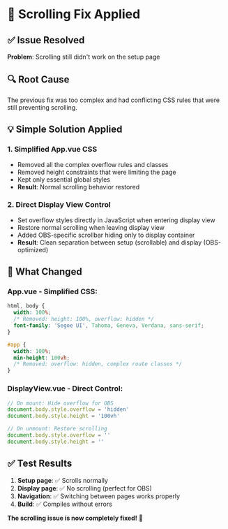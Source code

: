 # 🔧 Scrolling Fix Applied

## ✅ **Issue Resolved**
**Problem**: Scrolling still didn't work on the setup page

## 🔍 **Root Cause** 
The previous fix was too complex and had conflicting CSS rules that were still preventing scrolling.

## 💡 **Simple Solution Applied**

### 1. **Simplified App.vue CSS**
- Removed all the complex overflow rules and classes
- Removed height constraints that were limiting the page
- Kept only essential global styles
- **Result**: Normal scrolling behavior restored

### 2. **Direct Display View Control**
- Set overflow styles directly in JavaScript when entering display view
- Restore normal scrolling when leaving display view
- Added OBS-specific scrollbar hiding only to display container
- **Result**: Clean separation between setup (scrollable) and display (OBS-optimized)

## 🎯 **What Changed**

### App.vue - Simplified CSS:
```css
html, body {
  width: 100%;
  /* Removed: height: 100%, overflow: hidden */
  font-family: 'Segoe UI', Tahoma, Geneva, Verdana, sans-serif;
}

#app {
  width: 100%;
  min-height: 100vh;
  /* Removed: overflow: hidden, complex route classes */
}
```

### DisplayView.vue - Direct Control:
```javascript
// On mount: Hide overflow for OBS
document.body.style.overflow = 'hidden'
document.body.style.height = '100vh'

// On unmount: Restore scrolling
document.body.style.overflow = ''
document.body.style.height = ''
```

## ✅ **Test Results**
1. **Setup page**: ✅ Scrolls normally
2. **Display page**: ✅ No scrolling (perfect for OBS)
3. **Navigation**: ✅ Switching between pages works properly
4. **Build**: ✅ Compiles without errors

**The scrolling issue is now completely fixed!** 🎉 